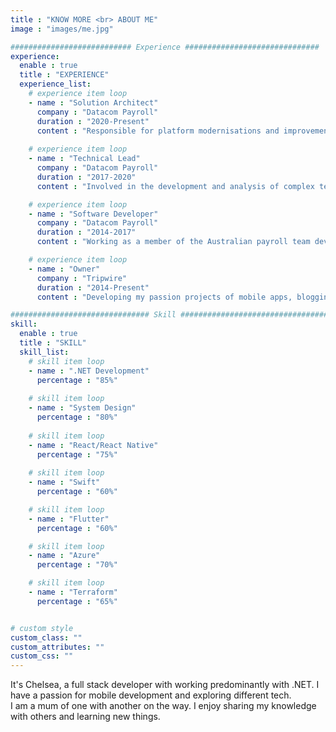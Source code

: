 ```yaml
---
title : "KNOW MORE <br> ABOUT ME"
image : "images/me.jpg"

########################### Experience ##############################
experience:
  enable : true
  title : "EXPERIENCE"
  experience_list:      
    # experience item loop
    - name : "Solution Architect"
      company : "Datacom Payroll"
      duration : "2020-Present"
      content : "Responsible for platform modernisations and improvements. Thinking towards what the future of what the payroll ecosystem at Datacom Payroll will look like and providing technical solutions. Using C#, SQL and Javascript. Gaining knowledge in Azure and Devops."
      
    # experience item loop
    - name : "Technical Lead"
      company : "Datacom Payroll"
      duration : "2017-2020"
      content : "Involved in the development and analysis of complex technical projects for the Datacom Payroll products. Using C#, SQL and Javascript."

    # experience item loop
    - name : "Software Developer"
      company : "Datacom Payroll"
      duration : "2014-2017"
      content : "Working as a member of the Australian payroll team developing the Australian product using C#, SQL and Javascript."

    # experience item loop
    - name : "Owner"
      company : "Tripwire"
      duration : "2014-Present"
      content : "Developing my passion projects of mobile apps, blogging and sharing my knowledge through YouTube videos."

############################### Skill #################################
skill:
  enable : true
  title : "SKILL"
  skill_list:
    # skill item loop
    - name : ".NET Development"
      percentage : "85%"
      
    # skill item loop
    - name : "System Design"
      percentage : "80%"
      
    # skill item loop
    - name : "React/React Native"
      percentage : "75%"
      
    # skill item loop
    - name : "Swift"
      percentage : "60%"

    # skill item loop
    - name : "Flutter"
      percentage : "60%"

    # skill item loop
    - name : "Azure"
      percentage : "70%"

    # skill item loop
    - name : "Terraform"
      percentage : "65%"


# custom style
custom_class: "" 
custom_attributes: "" 
custom_css: ""
---
```


It's Chelsea, a full stack developer with working predominantly with .NET. I have a passion for mobile development and exploring different tech.<br>I am a mum of one with another on the way. I enjoy sharing my knowledge with others and learning new things.